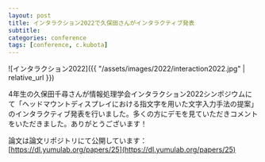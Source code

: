 ```yaml
---
layout: post
title: インタラクション2022で久保田さんがインタラクティブ発表
subtitle: 
categories: conference
tags: [conference, c.kubota]
---
```

![インタラクション2022]({{ "/assets/images/2022/interaction2022.jpg" | relative_url }})

4年生の久保田千尋さんが情報処理学会インタラクション2022シンポジウムにて「ヘッドマウントディスプレイにおける指文字を用いた文字入力手法の提案」のインタラクティブ発表を行いました。多くの方にデモを見ていただきコメントをいただきました。ありがとうございます！ 

論文は論文リポジトリにて公開しています：[https://dl.yumulab.org/papers/25](https://dl.yumulab.org/papers/25)